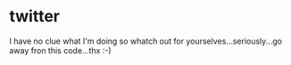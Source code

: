 # twitter
I have no clue what I'm doing so whatch out for yourselves...seriously...go away fron this code...thx :-)
